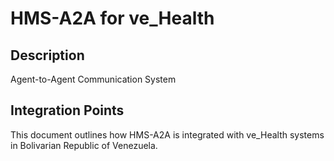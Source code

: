 # HMS-A2A for ve_Health

## Description

Agent-to-Agent Communication System

## Integration Points

This document outlines how HMS-A2A is integrated with ve_Health systems in Bolivarian Republic of Venezuela.
